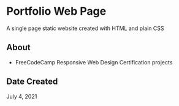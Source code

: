 # Portfolio Web Page

A single page static website created with HTML and plain CSS

## About

* FreeCodeCamp Responsive Web Design Certification projects

## Date Created

July 4, 2021
